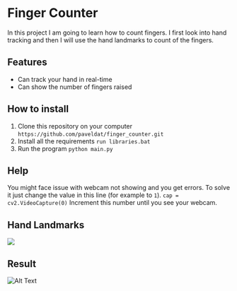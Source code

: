 # Finger Counter
In this project I am going to learn how to count fingers. 
I first look into hand tracking and then I will use the hand landmarks to count of the fingers.

## Features
* Can track your hand in real-time
* Can show the number of fingers raised

## How to install
1. Clone this repository on your computer
`https://github.com/paveldat/finger_counter.git`
2. Install all the requirements
`run libraries.bat`
3. Run the program
`python main.py`

## Help
You might face issue with webcam not showing and you get errors.
To solve it just change the value in this line (for example to `1`).
`cap = cv2.VideoCapture(0)`
Increment this number until you see your webcam.

## Hand Landmarks
<img src="https://github.com/paveldat/gesture_volume_control/blob/main/img/HandLandmarks.png">

## Result
![Alt Text](https://github.com/paveldat/finger_counter/blob/main/img/result.gif)
